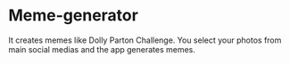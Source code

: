 # Meme-generator
It creates memes like Dolly Parton Challenge. You select your photos from main social medias and the app generates memes.
